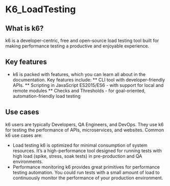 # K6_LoadTesting

## What is k6?
k6 is a developer-centric, free and open-source load testing tool built for making performance testing a productive and enjoyable experience.

## Key features
* k6 is packed with features, which you can learn all about in the documentation. Key features include:
** CLI tool with developer-friendly APIs.
** Scripting in JavaScript ES2015/ES6 - with support for local and remote modules
** Checks and Thresholds - for goal-oriented, automation-friendly load testing

## Use cases
k6 users are typically Developers, QA Engineers, and DevOps. They use k6 for testing the performance of APIs, microservices, and websites. Common k6 use cases are:
* Load testing
k6 is optimized for minimal consumption of system resources. It’s a high-performance tool designed for running tests with high load (spike, stress, soak tests) in pre-production and QA environments.
* Performance monitoring
k6 provides great primitives for performance testing automation. You could run tests with a small amount of load to continuously monitor the performance of your production environment.



